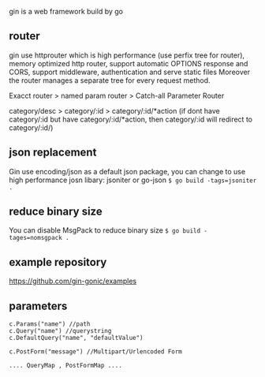 gin is a web framework build by go

## router
gin use httprouter which is high performance (use perfix tree for router), memory optimized http router, 
support automatic OPTIONS response and CORS, support middleware, authentication and serve static files 
Moreover the router manages a separate tree for every request method.

Exacct router > named param router > Catch-all Parameter Router

category/desc > category/:id > category/:id/*action
(if dont have category/:id but have category/:id/*action, then category/:id will redirect to category/:id/)

## json replacement
Gin use encoding/json as a default json package, you can change to use high performance josn libary: jsoniter or go-json
```$ go build -tags=jsoniter .```

## reduce binary size
You can disable MsgPack to reduce binary size
```$ go build -tages=nomsgpack .```

## example repository
https://github.com/gin-gonic/examples 

## parameters
    c.Params("name") //path
    c.Query("name") //querystring
    c.DefaultQuery("name", "defaultValue")

    c.PostForm("message") //Multipart/Urlencoded Form

    .... QueryMap , PostFormMap ....

